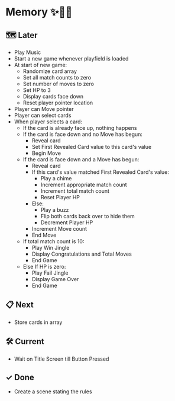 # Memory ✨🎴🌈

## 🗺 Later
- Play Music
- Start a new game whenever playfield is loaded
- At start of new game:
    - Randomize card array
    - Set all match counts to zero
    - Set number of moves to zero
    - Set HP to 3
    - Display cards face down
    - Reset player pointer location
- Player can Move pointer
- Player can select cards
- When player selects a card:
    - If the card is already face up, nothing happens
    - If the card is face down and no Move has begun:
        - Reveal card
        - Set First Revealed Card value to this card's value
        - Begin Move
    - If the card is face down and a Move has begun:
        - Reveal card
        - If this card's value matched First Revealed Card's value:
            - Play a chime
            - Increment appropriate match count
            - Increment total match count
            - Reset Player HP
        - Else:
            - Play a buzz
            - Flip both cards back over to hide them
            - Decrement Player HP
        - Increment Move count
        - End Move
    - If total match count is 10:
        - Play Win Jingle
        - Display Congratulations and Total Moves
        - End Game
    - Else If HP is zero:
        - Play Fail Jingle
        - Display Game Over
        - End Game

## 📋 Next
- Store cards in array


## 🛠 Current
- Wait on Title Screen till Button Pressed


## ✓ Done
- Create a scene stating the rules

